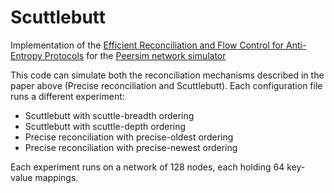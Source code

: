 # Scuttlebutt
Implementation of the [Efficient Reconciliation and Flow Control for Anti-Entropy Protocols](https://www.cs.cornell.edu/home/rvr/papers/flowgossip.pdf) for the [Peersim network simulator](http://peersim.sourceforge.net/)

This code can simulate both the reconciliation mechanisms described in the paper above (Precise reconciliation and Scuttlebutt). Each configuration file runs a different experiment:
* Scuttlebutt with scuttle-breadth ordering
* Scuttlebutt with scuttle-depth ordering
* Precise reconciliation with precise-oldest ordering
* Precise reconciliation with precise-newest ordering

Each experiment runs on a network of 128 nodes, each holding 64 key-value mappings.
